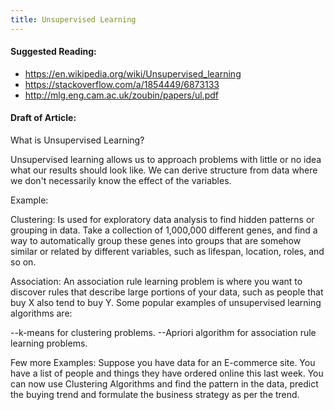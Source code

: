 ```yaml
---
title: Unsupervised Learning
---
```

#### Suggested Reading:
<!-- Please add any articles you think might be helpful to read before writing the article -->

- https://en.wikipedia.org/wiki/Unsupervised_learning
- https://stackoverflow.com/a/1854449/6873133
- http://mlg.eng.cam.ac.uk/zoubin/papers/ul.pdf

#### Draft of Article:
<!-- Please add your working draft below in GitHub-flavored Markdown -->

<!--
Discussion points:
- Unsupervised learning doesn't have a correct answer i.e. you can't be more or less accurate in the output
- Learn "hidden" structure in data
- Clustering is classical example
- Group like things together
- Example use case: movie database with people's preferences, you want to cluster and see different types of people
- Example use case: grouping documents or articles of similar content
-->
What is Unsupervised Learning?

Unsupervised learning allows us to approach problems with little or no idea what our results should look like. We can derive structure from data where we don't necessarily know the effect of the variables.

Example:

Clustering: Is used for exploratory data analysis to find hidden patterns or grouping in data. Take a collection of 1,000,000 different genes, and find a way to automatically group these genes into groups that are somehow similar or related by different variables, such as lifespan, location, roles, and so on.

Association:  An association rule learning problem is where you want to discover rules that describe large portions of your data, such as people that buy X also tend to buy Y.
Some popular examples of unsupervised learning algorithms are:

--k-means for clustering problems.
--Apriori algorithm for association rule learning problems.

Few more Examples:
Suppose you have data for an E-commerce site. You have a list of people and things they have ordered online this last week. You can now use Clustering Algorithms and find the pattern in the data, predict the buying trend and formulate the business strategy as per the trend.
